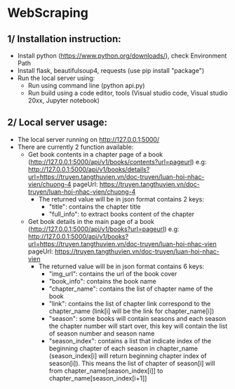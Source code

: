 # WebScraping
## 1/ Installation instruction:
- Install python (https://www.python.org/downloads/), check Environment Path
- Install flask, beautifulsoup4, requests (use pip install "package")
- Run the local server using:
  + Run using command line (python api.py)
  + Run build using a code editor, tools (Visual studio code, Visual studio 20xx, Jupyter notebook)
## 2/ Local server usage:
- The local server running on http://127.0.0.1:5000/
- There are currently 2 function available:
  + Get book contents in a chapter page of a book (http://127.0.0.1:5000/api/v1/books/contents?url=pageurl)
e.g: http://127.0.0.1:5000/api/v1/books/details?url=https://truyen.tangthuvien.vn/doc-truyen/luan-hoi-nhac-vien/chuong-4
pageUrl: https://truyen.tangthuvien.vn/doc-truyen/luan-hoi-nhac-vien/chuong-4
    * The returned value will be in json format contains 2 keys:
      + "title": contains the chapter title
      + "full_info": to extract books content of the chapter
  + Get book details in the main page of a book (http://127.0.0.1:5000/api/v1/books?url=pageurl)
e.g: http://127.0.0.1:5000/api/v1/books?url=https://truyen.tangthuvien.vn/doc-truyen/luan-hoi-nhac-vien
pageUrl: https://truyen.tangthuvien.vn/doc-truyen/luan-hoi-nhac-vien
    * The returned value will be in json format contains 6 keys:
      + "img_url": contains the url of the book cover
      + "book_info": contains the book name
      + "chapter_name": contains the list of chapter name of the book
      + "link": contains the list of chapter link correspond to the chapter_name (link[i] will be the link for chapter_name[i])
      + "season": some books will contain seasons and each season the chapter number will start over, this key will contain the list of season number and season name
      + "season_index": contains a list that indicate index of the beginning chapter of each season in chapter_name (season_index[i] will return beginning chapter index of season[i]). This means the list of chapter of season[i] will from chapter_name[season_index[i]] to chapter_name[season_index[i+1]]
